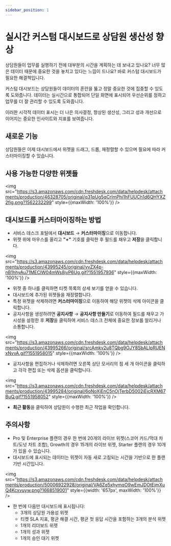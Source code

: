 ```yaml
---
sidebar_position: 1
---
```


# 실시간 커스텀 대시보드로 상담원 생산성 향상

상담원들이 업무를 실행하기 전에 대부분의 시간을 계획하는 데 보내고 있나요? 너무 많은 데이터 때문에 중요한 것을 놓치고 있다는 느낌이 드나요? 바로 커스텀 대시보드가 필요한 해결책입니다.

커스텀 대시보드는 상담원들이 데이터의 혼란을 뚫고 정말 중요한 것에 집중할 수 있도록 도와줍니다. 데이터는 실시간으로 통합되어 단일 화면에 표시되어 우선순위를 정하고 업무를 더 잘 관리할 수 있도록 도와줍니다.

이러한 시각적 데이터 표시는 더 나은 의사결정, 향상된 생산성, 그리고 성과 개선으로 이어지는 중요한 인사이트와 지표를 보여줍니다.

## 새로운 기능

상담원들은 이제 대시보드에서 위젯을 드래그, 드롭, 재정렬할 수 있으며 필요에 따라 커스터마이징할 수 있습니다.

## 사용 가능한 다양한 위젯들

<img src="https://s3.amazonaws.com/cdn.freshdesk.com/data/helpdesk/attachments/production/46328705/original/q31pUg5qCrImPhi1hFUUCh1d6QHYXZ2fig.png?1562232299" style={{maxWidth: '100%'}} />

## 대시보드를 커스터마이징하는 방법

- 서비스 데스크 포털에서 **대시보드** → **커스터마이징**으로 이동합니다.
- 위젯 위에 마우스를 올리고 **"+"** 기호를 클릭한 후 필드를 채우고 **저장**을 클릭합니다.

<img src="https://s3.amazonaws.com/cdn.freshdesk.com/data/helpdesk/attachments/production/43995245/original/vvZX4p-nB1hhyAu71MECIW04mWs8jyP6Ug.gif?1551957936" style={{maxWidth: '100%'}} />

- 위젯 중 하나를 클릭하면 티켓 목록의 상세 보기를 얻을 수 있습니다.
- 대시보드에 추가된 위젯들을 재정렬합니다.
- 특정 위젯을 삭제하려면 **커스터마이징**으로 이동하여 해당 위젯의 삭제 아이콘을 클릭합니다.
- 공지사항을 생성하려면 **공지사항** → **공지사항 만들기**로 이동하여 필드를 채우고 가시성을 설정한 후 **저장**을 클릭하여 서비스 데스크 전체에 중요한 정보를 알리거나 소통합니다.

<img src="https://s3.amazonaws.com/cdn.freshdesk.com/data/helpdesk/attachments/production/43995266/original/srcAmkv2u8TQbg9OJY8SbALIpRUENxNvvA.gif?1551958015" style={{maxWidth: '100%'}} />

- 공지사항을 편집하거나 삭제하려면 오른쪽 상단 모서리의 점 세 개 아이콘을 클릭하고 각각 편집 또는 삭제 옵션을 클릭합니다.

<img src="https://s3.amazonaws.com/cdn.freshdesk.com/data/helpdesk/attachments/production/43995284/original/6oNoXjEnC5nOjTerbD5002iEjcRXM67BuQ.gif?1551958052" style={{maxWidth: '100%'}} />

- **최근 활동**을 클릭하여 상담원이 수행한 최근 작업을 확인합니다.

## 주의사항

- Pro 및 Enterprise 플랜의 경우 한 번에 20개의 라이브 위젯(스코어 카드/막대 차트/도넛 차트 조합), Growth의 경우 15개의 라이브 위젯, Starter 플랜의 경우 10개가 있을 수 있습니다.
- 대시보드에 표시되는 데이터는 위젯이 자동 새로 고침되는 시간을 기반으로 한 플랜 기반 시간입니다.

<img src="https://s3.amazonaws.com/cdn.freshdesk.com/data/helpdesk/attachments/production/50006922928/original/VA6Zq5xhymqO9wEmJDOtEjmXuQ4Kcxvuyw.png?1668519001" style={{width: '657px', maxWidth: '100%'}} />

- 한 번에 다음만 대시보드에 표시됩니다:
  - 3개의 상담원 가용성 위젯
  - 티켓 SLA 지표, 평균 해결 시간, 평균 첫 응답 시간을 포함하는 3개의 분석 위젯
  - 1개의 리더보드 위젯
  - 1개의 성과 위젯
  - 1개의 승인 대기 위젯
